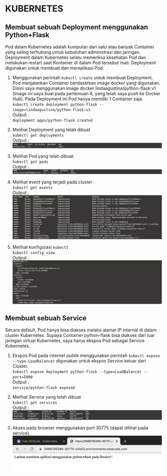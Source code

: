 # KUBERNETES

## Membuat sebuah Deployment menggunakan Python+Flask

Pod dalam Kubernetes adalah kumpulan dari satu atau banyak Container yang saling terhubung untuk kebutuhan administrasi dan jaringan. Deployment dalam Kubernetes selalu memeriksa kesehatan Pod dan melakukan restart saat Kontainer di dalam Pod tersebut mati. Deployment digunakan untuk membuat dan mereplikasi Pod.
1. Menggunakan perintah `kubectl create` untuk membuat Deployment. Pod menjalankan Container berdasarkan image docker yang digunakan. Disini saya menggunakan image docker lindaagustina/python-flask:v1 (image ini saya buat pada pertemuan 8, yang telah saya push ke Docker Hub). Pada Deployment ini Pod hanya memiliki 1 Container saja.\
`kubectl create deployment python-flask --image=lindaagustina/python-flask:v1`\
Output :\
`deployment.apps/python-flask created`

2. Melihat Deployment yang telah dibuat\
`kubectl get deployments`\
Output :\
![](img/1.png)

3. Melihat Pod yang telah dibuat\
`kubectl get pods`\
Output :\
![](img/2.png)

4. Melihat event yang terjadi pada cluster\
`kubectl get events`\
Output :\
![](img/3.png)

5. Melihat konfigurasi `kubectl`\
`kubectl config view`\
Output :\
![](img/4.png)

## Membuat sebuah Service

Secara default, Pod hanya bisa diakses melalui alamat IP internal di dalam cluster Kubernetes. Supaya Container python-flask bisa diakses dari luar jaringan virtual Kubernetes, saya harus ekspos Pod sebagai Service Kubernetes.

1. Ekspos Pod pada internet publik menggunakan perintah `kubectl expose` `--type-LoadBalancer` digunakan untuk ekspos Service keluar dari Cluster.\
`kubectl expose deployment python-flask --type=LoadBalancer --port=5000`\
Output :\
`service/python-flask exposed`

2. Melihat Service yang telah dibuat\
`kubectl get services`\
Output :\
![](img/5.png)

3. Akses pada browser menggunakan port 30775 (dapat dilihat pada service).\
![](img/6.png)
